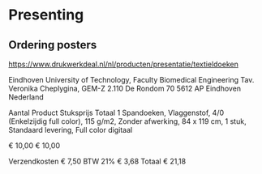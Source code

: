 # Presenting

## Ordering posters

https://www.drukwerkdeal.nl/nl/producten/presentatie/textieldoeken

Eindhoven University of Technology, Faculty Biomedical Engineering
Tav. Veronika Cheplygina, GEM-Z 2.110
De Rondom 70
5612 AP Eindhoven
Nederland


Aantal Product Stuksprijs Totaal
1 Spandoeken, Vlaggenstof, 4/0 (Enkelzijdig full color), 115 g/m2, Zonder
afwerking, 84 x 119 cm, 1 stuk, Standaard levering, Full color digitaal

€ 10,00 € 10,00

Verzendkosten € 7,50
BTW 21% € 3,68
Totaal € 21,18
